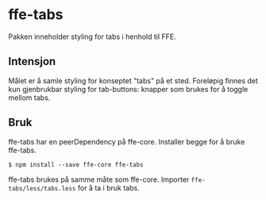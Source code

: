 # ffe-tabs

Pakken inneholder styling for tabs i henhold til FFE.

## Intensjon

Målet er å samle styling for konseptet "tabs" på et sted. Foreløpig finnes det kun gjenbrukbar styling for tab-buttons:
knapper som brukes for å toggle mellom tabs.

## Bruk

ffe-tabs har en peerDependency på ffe-core. Installer begge for å bruke ffe-tabs.

```
$ npm install --save ffe-core ffe-tabs
```

ffe-tabs brukes på samme måte som ffe-core. Importer `ffe-tabs/less/tabs.less` for å ta i bruk tabs.
